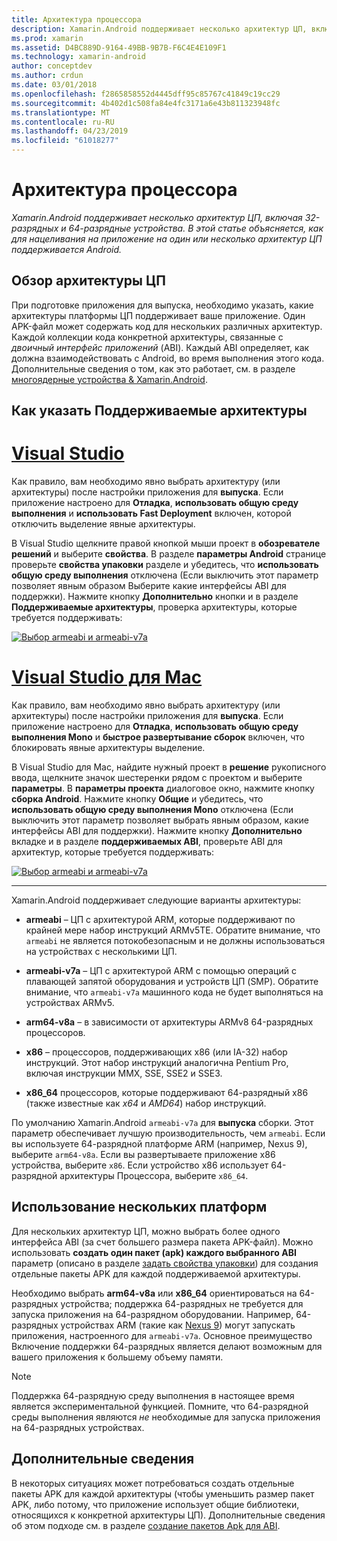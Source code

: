 ```yaml
---
title: Архитектура процессора
description: Xamarin.Android поддерживает несколько архитектур ЦП, включая 32-разрядных и 64-разрядные устройства. В этой статье объясняется, как для нацеливания на приложение на один или несколько архитектур ЦП поддерживается Android.
ms.prod: xamarin
ms.assetid: D4BC889D-9164-49BB-9B7B-F6C4E4E109F1
ms.technology: xamarin-android
author: conceptdev
ms.author: crdun
ms.date: 03/01/2018
ms.openlocfilehash: f2865858552d4445dff95c85767c41849c19cc29
ms.sourcegitcommit: 4b402d1c508fa84e4fc3171a6e43b811323948fc
ms.translationtype: MT
ms.contentlocale: ru-RU
ms.lasthandoff: 04/23/2019
ms.locfileid: "61018277"
---
```

# <a name="cpu-architectures"></a>Архитектура процессора

_Xamarin.Android поддерживает несколько архитектур ЦП, включая 32-разрядных и 64-разрядные устройства. В этой статье объясняется, как для нацеливания на приложение на один или несколько архитектур ЦП поддерживается Android._

## <a name="cpu-architectures-overview"></a>Обзор архитектуры ЦП

При подготовке приложения для выпуска, необходимо указать, какие архитектуры платформы ЦП поддерживает ваше приложение. Один APK-файл может содержать код для нескольких различных архитектур. Каждой коллекции кода конкретной архитектуры, связанные с *двоичный интерфейс приложений* (ABI). Каждый ABI определяет, как должна взаимодействовать с Android, во время выполнения этого кода.
Дополнительные сведения о том, как это работает, см. в разделе [многоядерные устройства &amp; Xamarin.Android](~/android/deploy-test/multicore-devices.md).


## <a name="how-to-specify-supported-architectures"></a>Как указать Поддерживаемые архитектуры

# <a name="visual-studiotabwindows"></a>[Visual Studio](#tab/windows)

Как правило, вам необходимо явно выбрать архитектуру (или архитектуры) после настройки приложения для **выпуска**. Если приложение настроено для **Отладка**, **использовать общую среду выполнения** и **использовать Fast Deployment** включен, которой отключить выделение явные архитектуры.

В Visual Studio щелкните правой кнопкой мыши проект в **обозревателе решений** и выберите **свойства**. В разделе **параметры Android** странице проверьте **свойства упаковки** разделе и убедитесь, что **использовать общую среду выполнения** отключена (Если выключить этот параметр позволяет явным образом Выберите какие интерфейсы ABI для поддержки). Нажмите кнопку **Дополнительно** кнопки и в разделе **Поддерживаемые архитектуры**, проверка архитектуры, которые требуется поддерживать:

[![Выбор armeabi и armeabi-v7a](cpu-architectures-images/vs/01-abi-selections-sml.png)](cpu-architectures-images/vs/01-abi-selections.png#lightbox)

# <a name="visual-studio-for-mactabmacos"></a>[Visual Studio для Mac](#tab/macos)

Как правило, вам необходимо явно выбрать архитектуру (или архитектуры) после настройки приложения для **выпуска**. Если приложение настроено для **Отладка**, **использовать общую среду выполнения Mono** и **быстрое развертывание сборок** включен, что блокировать явные архитектуры выделение.

В Visual Studio для Mac, найдите нужный проект в **решение** рукописного ввода, щелкните значок шестеренки рядом с проектом и выберите **параметры**. В **параметры проекта** диалоговое окно, нажмите кнопку **сборка Android**. Нажмите кнопку **Общие** и убедитесь, что **использовать общую среду выполнения Mono** отключена (Если выключить этот параметр позволяет выбрать явным образом, какие интерфейсы ABI для поддержки). Нажмите кнопку **Дополнительно** вкладке и в разделе **поддерживаемых ABI**, проверьте ABI для архитектур, которые требуется поддерживать:

[![Выбор armeabi и armeabi-v7a](cpu-architectures-images/xs/01-abi-selections-sml.png)](cpu-architectures-images/xs/01-abi-selections.png#lightbox)

-----


Xamarin.Android поддерживает следующие варианты архитектуры:

-   **armeabi** &ndash; ЦП с архитектурой ARM, которые поддерживают по крайней мере набор инструкций ARMv5TE. Обратите внимание, что `armeabi` не является потокобезопасным и не должны использоваться на устройствах с несколькими ЦП.

-   **armeabi-v7a** &ndash; ЦП с архитектурой ARM с помощью операций с плавающей запятой оборудования и устройств ЦП (SMP). Обратите внимание, что `armeabi-v7a` машинного кода не будет выполняться на устройствах ARMv5.

-   **arm64-v8a** &ndash; в зависимости от архитектуры ARMv8 64-разрядных процессоров.

-   **x86** &ndash; процессоров, поддерживающих x86 (или IA-32) набор инструкций. Этот набор инструкций аналогична Pentium Pro, включая инструкции MMX, SSE, SSE2 и SSE3.

-   **x86_64** процессоров, которые поддерживают 64-разрядный x86 (также известные как *x64* и *AMD64*) набор инструкций.

По умолчанию Xamarin.Android `armeabi-v7a` для **выпуска** сборки. Этот параметр обеспечивает лучшую производительность, чем `armeabi`. Если вы используете 64-разрядной платформе ARM (например, Nexus 9), выберите `arm64-v8a`. Если вы развертываете приложение x86 устройства, выберите `x86`. Если устройство x86 использует 64-разрядной архитектуры Процессора, выберите `x86_64`.

## <a name="targeting-multiple-platforms"></a>Использование нескольких платформ

Для нескольких архитектур ЦП, можно выбрать более одного интерфейса ABI (за счет большего размера пакета APK-файл). Можно использовать **создать один пакет (apk) каждого выбранного ABI** параметр (описано в разделе [задать свойства упаковки](~/android/deploy-test/release-prep/index.md#Set_Packaging_Properties)) для создания отдельные пакеты APK для каждой поддерживаемой архитектуры.

Необходимо выбрать **arm64-v8a** или **x86_64** ориентироваться на 64-разрядных устройства; поддержка 64-разрядных не требуется для запуска приложения на 64-разрядном оборудовании. Например, 64-разрядных устройствах ARM (такие как [Nexus 9](http://www.google.com/nexus/9/)) могут запускать приложения, настроенного для `armeabi-v7a`. Основное преимущество Включение поддержки 64-разрядных является делают возможным для вашего приложения к большему объему памяти.

> [!NOTE]
> Поддержка 64-разрядную среду выполнения в настоящее время является экспериментальной функцией. Помните, что 64-разрядной среды выполнения являются *не* необходимые для запуска приложения на 64-разрядных устройствах. 

## <a name="additional-information"></a>Дополнительные сведения

В некоторых ситуациях может потребоваться создать отдельные пакеты APK для каждой архитектуры (чтобы уменьшить размер пакет APK, либо потому, что приложение использует общие библиотеки, относящихся к конкретной архитектуры ЦП).
Дополнительные сведения об этом подходе см. в разделе [создание пакетов Apk для ABI](~/android/deploy-test/building-apps/abi-specific-apks.md).
